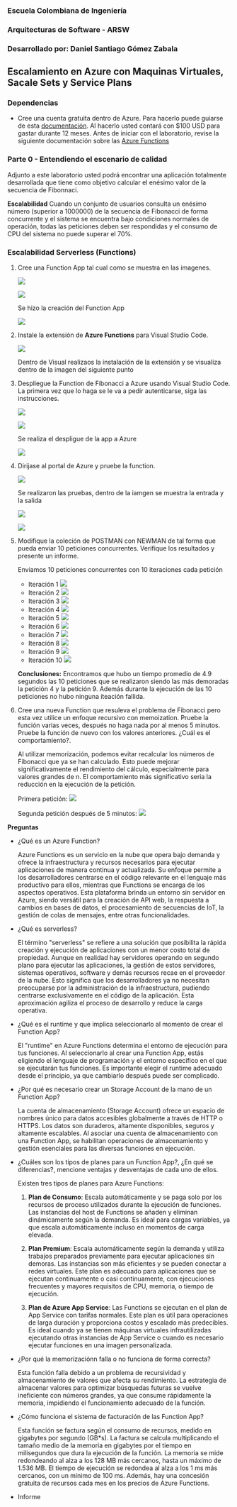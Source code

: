 ### Escuela Colombiana de Ingeniería
### Arquitecturas de Software - ARSW

### Desarrollado por: Daniel Santiago Gómez Zabala

## Escalamiento en Azure con Maquinas Virtuales, Sacale Sets y Service Plans

### Dependencias
* Cree una cuenta gratuita dentro de Azure. Para hacerlo puede guiarse de esta [documentación](https://azure.microsoft.com/es-es/free/students/). Al hacerlo usted contará con $100 USD para gastar durante 12 meses.
Antes de iniciar con el laboratorio, revise la siguiente documentación sobre las [Azure Functions](https://www.c-sharpcorner.com/article/an-overview-of-azure-functions/)

### Parte 0 - Entendiendo el escenario de calidad

Adjunto a este laboratorio usted podrá encontrar una aplicación totalmente desarrollada que tiene como objetivo calcular el enésimo valor de la secuencia de Fibonnaci.

**Escalabilidad**
Cuando un conjunto de usuarios consulta un enésimo número (superior a 1000000) de la secuencia de Fibonacci de forma concurrente y el sistema se encuentra bajo condiciones normales de operación, todas las peticiones deben ser respondidas y el consumo de CPU del sistema no puede superar el 70%.

### Escalabilidad Serverless (Functions)

1. Cree una Function App tal cual como se muestra en las  imagenes.

    ![](images/part3/part3-function-config.png)

    ![](images/part3/part3-function-configii.png)

    Se hizo la creación del Function App

    ![](images/CreacionFunctionApp.png)

2. Instale la extensión de **Azure Functions** para Visual Studio Code.

    ![](images/part3/part3-install-extension.png)

    Dentro de Visual realizaos la instalación de la extensión y se visualiza dentro de la imagen del siguiente punto

3. Despliegue la Function de Fibonacci a Azure usando Visual Studio Code. La primera vez que lo haga se le va a pedir autenticarse, siga las instrucciones.

    ![](images/part3/part3-deploy-function-1.png)

    ![](images/part3/part3-deploy-function-2.png)

    Se realiza el despligue de la app a Azure

    ![](images/DeployFunction.png)

4. Dirijase al portal de Azure y pruebe la function.

    ![](images/part3/part3-test-function.png)

    Se realizaron las pruebas, dentro de la iamgen se muestra la entrada y la salida

    ![](images/PruebaEntrada.png)

    ![](images/PruebaSalida.png)

5. Modifique la coleción de POSTMAN con NEWMAN de tal forma que pueda enviar 10 peticiones concurrentes. Verifique los resultados y presente un informe.

    Enviamos 10 peticiones concurrentes con 10 iteraciones cada petición

    * Iteración 1
        ![](images/punto5_1.png)
    * Iteración 2
        ![](images/punto5_2.png)
    * Iteración 3
        ![](images/punto5_3.png)
    * Iteración 4
        ![](images/punto5_4.png)
    * Iteración 5
        ![](images/punto5_5.png)
    * Iteración 6
        ![](images/punto5_6.png)
    * Iteración 7
        ![](images/punto5_7.png)
    * Iteración 8
        ![](images/punto5_8.png)
    * Iteración 9
        ![](images/punto5_9.png)
    * Iteración 10
        ![](images/punto5_10.png)

    **Conclusiones:** Encontramos que hubo un tiempo promedio de 4.9 segundos las 10 peticiones que se realizaron siendo las más demoradas la petición 4 y la petición 9. Además durante la ejecución de las 10 peticiones no hubo ninguna iteación fallida.

6. Cree una nueva Function que resuleva el problema de Fibonacci pero esta vez utilice un enfoque recursivo con memoization. Pruebe la función varias veces, después no haga nada por al menos 5 minutos. Pruebe la función de nuevo con los valores anteriores. ¿Cuál es el comportamiento?.

    Al utilizar memorización, podemos evitar recalcular los números de Fibonacci que ya se han calculado. Esto puede mejorar significativamente el rendimiento del cálculo, especialmente para valores grandes de n. El comportamiento más significativo seria la reducción en la ejecución de la petición.

    Primera petición:
    ![](images/memo_1.png)

    Segunda petición después de 5 minutos:
    ![](images/memo_2.png)

**Preguntas**

* ¿Qué es un Azure Function?
    
    Azure Functions es un servicio en la nube que opera bajo demanda y ofrece la infraestructura y recursos necesarios para ejecutar aplicaciones de manera continua y actualizada. Su enfoque permite a los desarrolladores centrarse en el código relevante en el lenguaje más productivo para ellos, mientras que Functions se encarga de los aspectos operativos. Esta plataforma brinda un entorno sin servidor en Azure, siendo versátil para la creación de API web, la respuesta a cambios en bases de datos, el procesamiento de secuencias de IoT, la gestión de colas de mensajes, entre otras funcionalidades.

* ¿Qué es serverless?

    El término "serverless" se refiere a una solución que posibilita la rápida creación y ejecución de aplicaciones con un menor costo total de propiedad. Aunque en realidad hay servidores operando en segundo plano para ejecutar las aplicaciones, la gestión de estos servidores, sistemas operativos, software y demás recursos recae en el proveedor de la nube. Esto significa que los desarrolladores ya no necesitan preocuparse por la administración de la infraestructura, pudiendo centrarse exclusivamente en el código de la aplicación. Esta aproximación agiliza el proceso de desarrollo y reduce la carga operativa.

* ¿Qué es el runtime y que implica seleccionarlo al momento de crear el Function App?
    
    El "runtime" en Azure Functions determina el entorno de ejecución para tus funciones. Al seleccionarlo al crear una Function App, estás eligiendo el lenguaje de programación y el entorno específico en el que se ejecutarán tus funciones. Es importante elegir el runtime adecuado desde el principio, ya que cambiarlo después puede ser complicado.

* ¿Por qué es necesario crear un Storage Account de la mano de un Function App?

    La cuenta de almacenamiento (Storage Account) ofrece un espacio de nombres único para datos accesibles globalmente a través de HTTP o HTTPS. Los datos son duraderos, altamente disponibles, seguros y altamente escalables. Al asociar una cuenta de almacenamiento con una Function App, se habilitan operaciones de almacenamiento y gestión esenciales para las diversas funciones en ejecución.

* ¿Cuáles son los tipos de planes para un Function App?, ¿En qué se diferencias?, mencione ventajas y desventajas de cada uno de ellos.

    Existen tres tipos de planes para Azure Functions:

    1. **Plan de Consumo**: Escala automáticamente y se paga solo por los recursos de proceso utilizados durante la ejecución de funciones. Las instancias del host de Functions se añaden y eliminan dinámicamente según la demanda. Es ideal para cargas variables, ya que escala automáticamente incluso en momentos de carga elevada.

    2. **Plan Premium**: Escala automáticamente según la demanda y utiliza trabajos preparados previamente para ejecutar aplicaciones sin demoras. Las instancias son más eficientes y se pueden conectar a redes virtuales. Este plan es adecuado para aplicaciones que se ejecutan continuamente o casi continuamente, con ejecuciones frecuentes y mayores requisitos de CPU, memoria, o tiempo de ejecución.

    3. **Plan de Azure App Service**: Las Functions se ejecutan en el plan de App Service con tarifas normales. Este plan es útil para operaciones de larga duración y proporciona costos y escalado más predecibles. Es ideal cuando ya se tienen máquinas virtuales infrautilizadas ejecutando otras instancias de App Service o cuando es necesario ejecutar funciones en una imagen personalizada.

* ¿Por qué la memorizaciónn falla o no funciona de forma correcta?

    Esta función falla debido a un problema de recursividad y almacenamiento de valores que afecta su rendimiento. La estrategia de almacenar valores para optimizar búsquedas futuras se vuelve ineficiente con números grandes, ya que consume rápidamente la memoria, impidiendo el funcionamiento adecuado de la función.

* ¿Cómo funciona el sistema de facturación de las Function App?

    
    Esta función se factura según el consumo de recursos, medido en gigabytes por segundo (GB*s). La factura se calcula multiplicando el tamaño medio de la memoria en gigabytes por el tiempo en milisegundos que dura la ejecución de la función. La memoria se mide redondeando al alza a los 128 MB más cercanos, hasta un máximo de 1.536 MB. El tiempo de ejecución se redondea al alza a los 1 ms más cercanos, con un mínimo de 100 ms. Además, hay una concesión gratuita de recursos cada mes en los precios de Azure Functions.

* Informe
